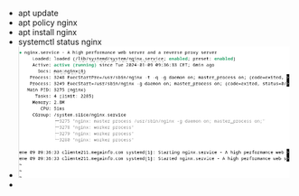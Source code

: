 - apt update
- apt policy nginx
- apt install nginx
- systemctl status nginx
- 
  ![image](estado.png)
- 
